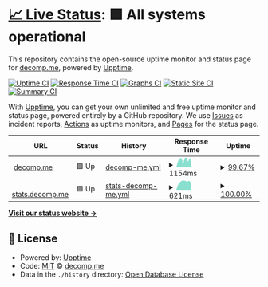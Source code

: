 # [📈 Live Status](https://status.decomp.me): <!--live status--> **🟩 All systems operational**

This repository contains the open-source uptime monitor and status page for [decomp.me](https://decomp.me), powered by [Upptime](https://github.com/upptime/upptime).

[![Uptime CI](https://github.com/decompme/upptime/workflows/Uptime%20CI/badge.svg)](https://github.com/decompme/upptime/actions?query=workflow%3A%22Uptime+CI%22)
[![Response Time CI](https://github.com/decompme/upptime/workflows/Response%20Time%20CI/badge.svg)](https://github.com/decompme/upptime/actions?query=workflow%3A%22Response+Time+CI%22)
[![Graphs CI](https://github.com/decompme/upptime/workflows/Graphs%20CI/badge.svg)](https://github.com/decompme/upptime/actions?query=workflow%3A%22Graphs+CI%22)
[![Static Site CI](https://github.com/decompme/upptime/workflows/Static%20Site%20CI/badge.svg)](https://github.com/decompme/upptime/actions?query=workflow%3A%22Static+Site+CI%22)
[![Summary CI](https://github.com/decompme/upptime/workflows/Summary%20CI/badge.svg)](https://github.com/decompme/upptime/actions?query=workflow%3A%22Summary+CI%22)

With [Upptime](https://upptime.js.org), you can get your own unlimited and free uptime monitor and status page, powered entirely by a GitHub repository. We use [Issues](https://github.com/decompme/upptime/issues) as incident reports, [Actions](https://github.com/decompme/upptime/actions) as uptime monitors, and [Pages](https://status.decomp.me) for the status page.

<!--start: status pages-->
<!-- This summary is generated by Upptime (https://github.com/upptime/upptime) -->
<!-- Do not edit this manually, your changes will be overwritten -->
<!-- prettier-ignore -->
| URL | Status | History | Response Time | Uptime |
| --- | ------ | ------- | ------------- | ------ |
| <img alt="" src="https://icons.duckduckgo.com/ip3/decomp.me.ico" height="13"> [decomp.me](https://decomp.me) | 🟩 Up | [decomp-me.yml](https://github.com/decompme/upptime/commits/HEAD/history/decomp-me.yml) | <details><summary><img alt="Response time graph" src="./graphs/decomp-me/response-time-week.png" height="20"> 1154ms</summary><br><a href="https://status.decomp.me/history/decomp-me"><img alt="Response time 1034" src="https://img.shields.io/endpoint?url=https%3A%2F%2Fraw.githubusercontent.com%2Fdecompme%2Fupptime%2FHEAD%2Fapi%2Fdecomp-me%2Fresponse-time.json"></a><br><a href="https://status.decomp.me/history/decomp-me"><img alt="24-hour response time 899" src="https://img.shields.io/endpoint?url=https%3A%2F%2Fraw.githubusercontent.com%2Fdecompme%2Fupptime%2FHEAD%2Fapi%2Fdecomp-me%2Fresponse-time-day.json"></a><br><a href="https://status.decomp.me/history/decomp-me"><img alt="7-day response time 1154" src="https://img.shields.io/endpoint?url=https%3A%2F%2Fraw.githubusercontent.com%2Fdecompme%2Fupptime%2FHEAD%2Fapi%2Fdecomp-me%2Fresponse-time-week.json"></a><br><a href="https://status.decomp.me/history/decomp-me"><img alt="30-day response time 1420" src="https://img.shields.io/endpoint?url=https%3A%2F%2Fraw.githubusercontent.com%2Fdecompme%2Fupptime%2FHEAD%2Fapi%2Fdecomp-me%2Fresponse-time-month.json"></a><br><a href="https://status.decomp.me/history/decomp-me"><img alt="1-year response time 1034" src="https://img.shields.io/endpoint?url=https%3A%2F%2Fraw.githubusercontent.com%2Fdecompme%2Fupptime%2FHEAD%2Fapi%2Fdecomp-me%2Fresponse-time-year.json"></a></details> | <details><summary><a href="https://status.decomp.me/history/decomp-me">99.67%</a></summary><a href="https://status.decomp.me/history/decomp-me"><img alt="All-time uptime 99.92%" src="https://img.shields.io/endpoint?url=https%3A%2F%2Fraw.githubusercontent.com%2Fdecompme%2Fupptime%2FHEAD%2Fapi%2Fdecomp-me%2Fuptime.json"></a><br><a href="https://status.decomp.me/history/decomp-me"><img alt="24-hour uptime 100.00%" src="https://img.shields.io/endpoint?url=https%3A%2F%2Fraw.githubusercontent.com%2Fdecompme%2Fupptime%2FHEAD%2Fapi%2Fdecomp-me%2Fuptime-day.json"></a><br><a href="https://status.decomp.me/history/decomp-me"><img alt="7-day uptime 99.67%" src="https://img.shields.io/endpoint?url=https%3A%2F%2Fraw.githubusercontent.com%2Fdecompme%2Fupptime%2FHEAD%2Fapi%2Fdecomp-me%2Fuptime-week.json"></a><br><a href="https://status.decomp.me/history/decomp-me"><img alt="30-day uptime 99.87%" src="https://img.shields.io/endpoint?url=https%3A%2F%2Fraw.githubusercontent.com%2Fdecompme%2Fupptime%2FHEAD%2Fapi%2Fdecomp-me%2Fuptime-month.json"></a><br><a href="https://status.decomp.me/history/decomp-me"><img alt="1-year uptime 99.92%" src="https://img.shields.io/endpoint?url=https%3A%2F%2Fraw.githubusercontent.com%2Fdecompme%2Fupptime%2FHEAD%2Fapi%2Fdecomp-me%2Fuptime-year.json"></a></details>
| <img alt="" src="https://icons.duckduckgo.com/ip3/stats.decomp.me.ico" height="13"> [stats.decomp.me](https://stats.decomp.me/decomp.me) | 🟩 Up | [stats-decomp-me.yml](https://github.com/decompme/upptime/commits/HEAD/history/stats-decomp-me.yml) | <details><summary><img alt="Response time graph" src="./graphs/stats-decomp-me/response-time-week.png" height="20"> 621ms</summary><br><a href="https://status.decomp.me/history/stats-decomp-me"><img alt="Response time 678" src="https://img.shields.io/endpoint?url=https%3A%2F%2Fraw.githubusercontent.com%2Fdecompme%2Fupptime%2FHEAD%2Fapi%2Fstats-decomp-me%2Fresponse-time.json"></a><br><a href="https://status.decomp.me/history/stats-decomp-me"><img alt="24-hour response time 450" src="https://img.shields.io/endpoint?url=https%3A%2F%2Fraw.githubusercontent.com%2Fdecompme%2Fupptime%2FHEAD%2Fapi%2Fstats-decomp-me%2Fresponse-time-day.json"></a><br><a href="https://status.decomp.me/history/stats-decomp-me"><img alt="7-day response time 621" src="https://img.shields.io/endpoint?url=https%3A%2F%2Fraw.githubusercontent.com%2Fdecompme%2Fupptime%2FHEAD%2Fapi%2Fstats-decomp-me%2Fresponse-time-week.json"></a><br><a href="https://status.decomp.me/history/stats-decomp-me"><img alt="30-day response time 676" src="https://img.shields.io/endpoint?url=https%3A%2F%2Fraw.githubusercontent.com%2Fdecompme%2Fupptime%2FHEAD%2Fapi%2Fstats-decomp-me%2Fresponse-time-month.json"></a><br><a href="https://status.decomp.me/history/stats-decomp-me"><img alt="1-year response time 678" src="https://img.shields.io/endpoint?url=https%3A%2F%2Fraw.githubusercontent.com%2Fdecompme%2Fupptime%2FHEAD%2Fapi%2Fstats-decomp-me%2Fresponse-time-year.json"></a></details> | <details><summary><a href="https://status.decomp.me/history/stats-decomp-me">100.00%</a></summary><a href="https://status.decomp.me/history/stats-decomp-me"><img alt="All-time uptime 99.92%" src="https://img.shields.io/endpoint?url=https%3A%2F%2Fraw.githubusercontent.com%2Fdecompme%2Fupptime%2FHEAD%2Fapi%2Fstats-decomp-me%2Fuptime.json"></a><br><a href="https://status.decomp.me/history/stats-decomp-me"><img alt="24-hour uptime 100.00%" src="https://img.shields.io/endpoint?url=https%3A%2F%2Fraw.githubusercontent.com%2Fdecompme%2Fupptime%2FHEAD%2Fapi%2Fstats-decomp-me%2Fuptime-day.json"></a><br><a href="https://status.decomp.me/history/stats-decomp-me"><img alt="7-day uptime 100.00%" src="https://img.shields.io/endpoint?url=https%3A%2F%2Fraw.githubusercontent.com%2Fdecompme%2Fupptime%2FHEAD%2Fapi%2Fstats-decomp-me%2Fuptime-week.json"></a><br><a href="https://status.decomp.me/history/stats-decomp-me"><img alt="30-day uptime 99.95%" src="https://img.shields.io/endpoint?url=https%3A%2F%2Fraw.githubusercontent.com%2Fdecompme%2Fupptime%2FHEAD%2Fapi%2Fstats-decomp-me%2Fuptime-month.json"></a><br><a href="https://status.decomp.me/history/stats-decomp-me"><img alt="1-year uptime 99.92%" src="https://img.shields.io/endpoint?url=https%3A%2F%2Fraw.githubusercontent.com%2Fdecompme%2Fupptime%2FHEAD%2Fapi%2Fstats-decomp-me%2Fuptime-year.json"></a></details>

<!--end: status pages-->

[**Visit our status website →**](https://status.decomp.me)

## 📄 License

- Powered by: [Upptime](https://github.com/upptime/upptime)
- Code: [MIT](./LICENSE) © [decomp.me](https://decomp.me)
- Data in the `./history` directory: [Open Database License](https://opendatacommons.org/licenses/odbl/1-0/)
